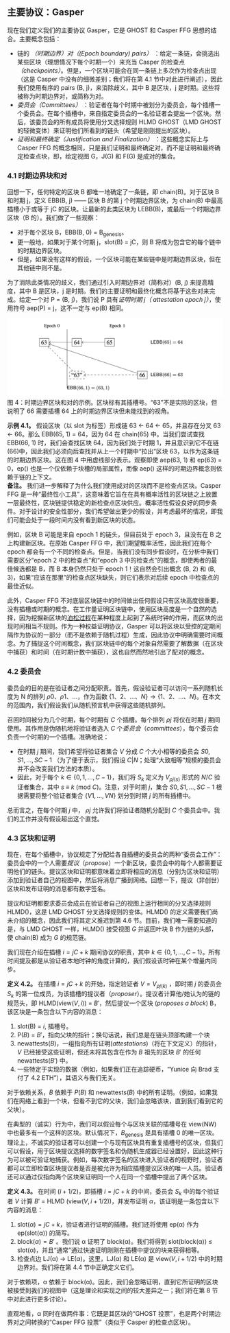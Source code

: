 ## 主要协议：Gasper

现在我们定义我们的主要协议 Gasper，它是 GHOST 和 Casper FFG 思想的结合。主要概念包括：

- 链的 _（时期边界）对（(Epoch boundary) pairs）_ ：给定⼀条链，会挑选出某些区块（理想情况下每个时期⼀个）来充当 Casper 的检查点 _（checkpoints）_。但是，⼀个区块可能会在同⼀条链上多次作为检查点出现（这是 Casper 中没有的细微差别；我们将在第 4.1 节中对此进⾏阐述），因此我们使⽤有序的 pairs (B, j)，来消除歧义，其中 B 是区块，j 是时期。这些将被称为时期边界对，或简称为对。
- _委员会（Committees）_ ：验证者在每个时期中被划分为委员会，每个插槽⼀个委员会。在每个插槽中，来⾃指定委员会的⼀名验证者会提出⼀个区块。然后，该委员会的所有成员将使⽤分叉选择规则 HLMD GHOST（LMD GHOST 的轻微变体）来证明他们所看到的链头（希望是刚刚提出的区块）。
- _证明和最终确定（Justification and Finalization）_ ：这些概念实际上与 Casper FFG 的概念相同，只是我们证明和最终确定对，⽽不是证明和最终确定检查点块，即，给定视图 G，J(G) 和 F(G) 是成对的集合。

### 4.1 时期边界块和对

回想⼀下，任何特定的区块 B 都唯⼀地确定了⼀条链，即 chain(B)。对于区块 B 和时期 j，定义 EBB(B, j) —— 区块 B 的第 j 个时期边界区块，为 chain(B) 中最⾼插槽⼩于或等于 jC 的区块。让最新的此类区块为 LEBB(B)，或最后⼀个时期边界区块（B 的）。我们做了⼀些观察：

- 对于每个区块 B，EBB(B, 0) = B<sub>genesis</sub>。
- 更⼀般地，如果对于某个时期 j，slot(B) = jC，则 B 将成为包含它的每个链中的时期边界区块。
- 但是，如果没有这样的假设，⼀个区块可能在某些链中是时期边界区块，但在其他链中则不是。

为了消除此类情况的歧义，我们通过引⼊时期边界对（简称对）(B, j) 来提⾼精度，其中 B 是区块，j 是时期。我们的主要证明和最终化概念将基于这些对来完成。给定⼀个对 P = (B, j)，我们说 P 具有*证明时期 j（ attestation epoch j）*，使⽤符号 aep(P) = j，这不⼀定与 ep(B) 相同。

![](/images/figure-4.png)  
图 4：时期边界区块和对的⽰例。区块标有其插槽号。“63”不是实际的区块，但说明了 66 需要插槽 64 上的时期边界区块但未能找到的视⻆。

**⽰例 4.1。** 假设区块（以 slot 为标签）形成链 63 ← 64 ← 65，并且存在分叉 63 ← 66。那么 EBB(65, 1) = 64，因为 64 在 chain(65) 中。当我们尝试查找 EBB(66, 1) 时，我们会查找区块 64，因为我们处于时期 1，并且意识到它不在链(66)中，因此我们必须向后查找并从上⼀个时期中“拉出”区块 63，以作为这条链的时期边界区块。这在图 4 中⽤虚线部分表⽰。观察即使 aep(63, 1) 和 ep(63) = 0，ep() 也是⼀个仅依赖于块槽的局部属性，⽽像 aep() 这样的时期边界概念则依赖于链的上下文。  
**备注。** 我们进⼀步解释了为什么我们使⽤成对的区块⽽不是检查点区块。Casper FFG 是⼀种“最终性⼩⼯具”，这意味着它旨在在具有概率活性的区块链之上放置⼀层最终性，区块链提供稳定的新检查点区块供应。概率活性假设良好的同步条件。对于设计的安全性部分，我们希望做出更少的假设，并考虑最坏的情况，即我们可能会处于⼀段时间内没有看到新区块的状态。

例如，区块 B 可能是来⾃ epoch 1 的链头，但⽬前处于 epoch 3，且没有在 B 之上构建新区块。在原始 Casper FFG 中，我们期望概率活性，因此我们在每个 epoch 都会有⼀个不同的检查点。但是，当我们没有同步假设时，在分析中我们需要区分“epoch 2 中的检查点”和“epoch 3 中的检查点”的概念，即使两者的最佳候选都是 B，⽽ B 本⾝仍然只处于 epoch 1！这⾃然会引出概念 (B, 2) 和 (B, 3)，如果“应该在那⾥”的检查点区块缺失，则它们表⽰对后续 epoch 中检查点的最佳近似。

此外，Casper FFG 不对底层区块链中的时间做出任何假设只有区块⾼度很重要，没有插槽或时期的概念。在工作量证明区块链中，使用区块高度是一个自然的选择，因为挖掘新区块的[泊松过程](https://zh.wikipedia.org/zh-cn/%E6%B3%8A%E6%9D%BE%E8%BF%87%E7%A8%8B)在某种程度上起到了系统时钟的作用，而区块的出现时间相当不规则。作为⼀种权益证明协议，Gasper 可以将区块以受控的定期间隔作为协议的⼀部分（⽽不是依赖于随机过程）⽣成，因此协议中明确需要时间概念。为了捕捉这个时间概念，我们区块链中的每个对象⾃然需要了解数据（在区块中捕获）和时间（在时期计数中捕获），这也⾃然⽽然地引出了配对的概念。

### 4.2 委员会

委员会的⽬的是在验证者之间分配职责。⾸先，假设验证者可以访问⼀系列随机⻓度为 N 的排列 $ρ0、ρ1、...$，作为函数 $\{1、2、...、N\} → \{1、2、...、N\}$。在本⽂的范围内，我们假设我们从随机预⾔机中获得这些随机排列。

召回时间被分为⼏个时期，每个时期有 $C$ 个插槽。每个排列 $ρj$ 将仅在时期 $j$ 期间使⽤。其作⽤是伪随机地将验证者选⼊ $C$ 个$委员会（committees）$，每个委员会负责⼀个时期的⼀个插槽。准确地说：

- 在时期 $j$ 期间，我们希望将验证者集合 $V$ 分成 $C$ 个⼤⼩相等的委员会 $S0, S1, . . . , SC−1$ （为了便于表⽰，我们假设 $C|N$；处理“大致相等”规模的委员会并不会改变我们方法的本质）。
- 因此，对于每个 $k ∈ \{0, 1, . . . , C −1\}$，我们将 $S$<sub>$k$</sub> 定义为 $V$<sub>$ρj(s)$</sub> 形式的 $N/C$ 验证者集合，其中 $s$ ≡ $k$ (mod $C$)。注意，对于时期 $j$，集合 $S0, S1, . . . , SC−1$ 根据需要将整个验证者集合 $\{V1, . . . , VN \}$ 划分到时期 $j$ 的所有插槽中。

总⽽⾔之，在每个时期 $j$ 中， $ρj$ 允许我们将验证者随机分配到 $C$ 个委员会中。我们的⼯作并没有假设超出这个直觉。

### 4.3 区块和证明

现在，在每个插槽中，协议规定了分配给各⾃插槽的委员会的两种“委员会⼯作”：委员会中的⼀个⼈需要$提议（propose）$⼀个新区块，委员会中的每个⼈都需要证明他们的链头。提议区块和证明都意味着⽴即将相应的消息（分别为区块和证明）添加到验证者⾃⼰的视图中，然后将消息⼴播到⽹络。回想⼀下，提议（⾮创世）区块和发布证明的消息都有数字签名。

提议和证明都要求委员会成员在验证者⾃⼰的视图上运⾏相同的分叉选择规则 HLMD()，这是 LMD GHOST 分叉选择规则的变体。HLMD() 的定义需要我们尚未介绍的概念，因此我们将其定义推迟到第 4.6 节。⽬前，我们唯⼀需要知道的是，与 LMD GHOST ⼀样，HLMD() 接受视图 $G$ 并返回叶块 B 作为链的头部，使 chain(B) 成为 $G$ 的规范链。

我们现在介绍在插槽 $i = jC+k$ 期间协议的职责，其中 $k ∈ \{0, 1, . . . , C−1\}$。所有时间提及都是从验证者本地时钟的⻆度计算的，我们假设该时钟在某个增量内同步。

**定义 4.2。** 在插槽 $i = jC + k$ 的开始，指定验证者 $V = V$<sub>$ρj(k)$</sub> ，即时期 $j$ 的委员会 $S$<sub>$k$</sub> 的第⼀位成员，为该插槽的提议者$（proposer）$。提议者计算他/她认为的链的规范头，即 HLMD(view($V, i$)) = $B'$，然后提议⼀个区块 $(proposes\ a\ block)$ B，该区块是⼀条包含以下内容的消息：

1. slot(B) = $i$, 插槽号。
2. P($B$) = $B'$，指向⽗块的指针；换句话说，我们总是在链头顶部构建⼀个块
3. newattests($B$)，⼀组指向所有证明$(attestations)$（将在下⽂定义）的指针，$V$ 已经接受这些证明，但还未将其包含在作为 $B$ 祖先的区块 $B'$ 的任何 newattests($B'$) 中。
4. ⼀些特定于实现的数据（例如，如果我们正在追踪硬币，“Yunice 向 Brad ⽀付了 4.2 ETH”），其语义与我们⽆关。

对于依赖关系，$B$ 依赖于 $P(B)$ 和 newattests($B$) 中的所有证明。（例如，如果我们在⽹络上看到⼀个块，但看不到它的⽗块，我们会忽略该块，直到我们看到它的⽗块）。

在典型的（诚实）⾏为中，我们可以假设每个与区块关联的插槽号在 view(NW) 中也最多有⼀个这样的区块。默认情况下，$B$<sub>genesis</sub> 是具有插槽 0 的唯⼀区块。理论上，不诚实的验证者可以创建⼀个与现有区块具有重复插槽号的区块，但我们可以假设，⽤于区块提议选择的数字签名和伪随机⽣成器已经设置好，因此这种⾏为可以被可验证地捕获。例如，每次数字签名的区块进⼊验证者的视野时，验证者都可以⽴即检查区块提议者是否是被允许为相应插槽提议区块的唯⼀⼈员。验证者还可以通过仅指向两个区块来证明同⼀个⼈在同⼀个插槽中提出了两个区块。

**定义 4.3。** 在时间 $(i + 1/2)$，即插槽 $i = jC + k$ 的中间，委员会 $S$<sub>$k$</sub> 中的每个验证者 $V$ 计算 $B'$ = HLMD (view($V,i + 1/2$))，并发布证明 $α$，该证明是⼀条包含以下内容的消息：

1. slot$(α) = jC + k$，验证者进⾏证明的插槽。我们还将使⽤ ep(α) 作为 ep(slot(α)) 的简写。
2. block$(α) = B'$ 。我们说 α 证明了 block(α)。我们将得到 slot(block(α)) ≤ slot(α)，并且“通常”通过快速证明刚刚在插槽中提议的块来获得相等。
3. 检查点边 LJ(α) → LE(α)。这⾥，LJ(α) 和 LE(α) 是 view($V,i + 1/2$) 中的时期边界对。我们将在第 4.4 节中正确定义它们。

对于依赖项，α 依赖于 block(α)。因此，我们会忽略证明，直到它所证明的区块被接受到我们的视图中（这是理论和实现之间的较⼤差异之⼀；我们将在第 8 节中对此进⾏更多讨论）。

直观地看，α 同时在做两件事：它既是其区块的“GHOST 投票”，也是两个时期边界对之间转换的“Casper FFG 投票”（类似于 Casper 的检查点区块）。
